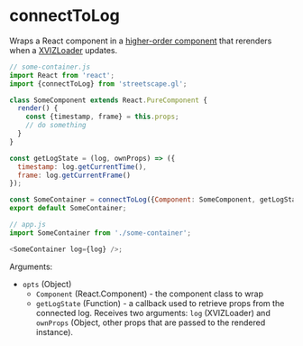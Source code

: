 # connectToLog

Wraps a React component in a
[higher-order component](https://reactjs.org/docs/higher-order-components.html) that rerenders when
a [XVIZLoader](/docs/api-reference/xviz-loader-interface.md) updates.

```jsx
// some-container.js
import React from 'react';
import {connectToLog} from 'streetscape.gl';

class SomeComponent extends React.PureComponent {
  render() {
    const {timestamp, frame} = this.props;
    // do something
  }
}

const getLogState = (log, ownProps) => ({
  timestamp: log.getCurrentTime(),
  frame: log.getCurrentFrame()
});

const SomeContainer = connectToLog({Component: SomeComponent, getLogState});
export default SomeContainer;
```

```js
// app.js
import SomeContainer from './some-container';

<SomeContainer log={log} />;
```

Arguments:

- `opts` (Object)
  - `Component` (React.Component) - the component class to wrap
  - `getLogState` (Function) - a callback used to retrieve props from the connected log. Receives
    two arguments: `log` (XVIZLoader) and `ownProps` (Object, other props that are passed to the
    rendered instance).
